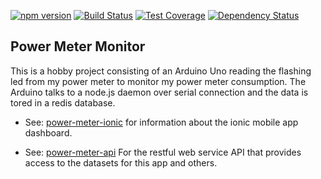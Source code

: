[![npm version](https://badge.fury.io/js/power-meter-monitor.svg)](http://badge.fury.io/js/power-meter-monitor)
[![Build Status](https://travis-ci.org/tfmalt/power-meter-monitor.svg?branch=master)](https://travis-ci.org/tfmalt/power-meter-monitor)
[![Test Coverage](https://codeclimate.com/github/tfmalt/power-meter-monitor/badges/coverage.svg)](https://codeclimate.com/github/tfmalt/power-meter-monitor)
[![Dependency Status](https://david-dm.org/tfmalt/power-meter-monitor.svg)](https://david-dm.org/tfmalt/power-meter-monitor)

## Power Meter Monitor

This is a hobby project consisting of an Arduino Uno reading the flashing led from my power meter to monitor my power meter consumption.
The Arduino talks to a node.js daemon over serial connection and the data is tored in a redis database.

* See: [power-meter-ionic](https://github.com/tfmalt/power-meter-ionic) for information about the ionic mobile app dashboard.

* See: [power-meter-api](https://github.com/tfmalt/power-meter-api) For the
restful web service API that provides access to the datasets for this app and
others.

